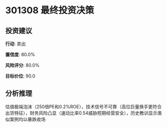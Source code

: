 # 301308 最终投资决策

## 投资建议

**行动**: 卖出

**置信度**: 80.0%

**风险评分**: 80.0%

**目标价位**: 90.0

## 分析推理

估值极端泡沫（250倍PE和0.2%ROE），技术信号不可靠（高位巨量换手更符合出货特征），财务风险凸显（速动比率0.54威胁短期经营安全），历史教训显示类似案例均以暴跌收场

